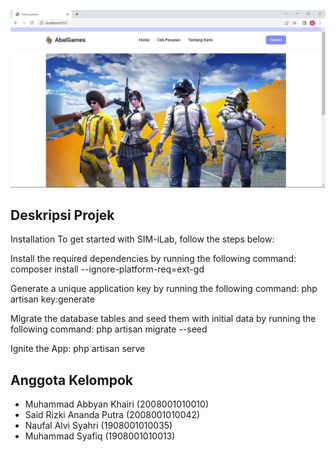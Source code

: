 ![Deskripsi Gambar](1.jpeg)

## Deskripsi Projek
Installation
To get started with SIM-iLab, follow the steps below:

Install the required dependencies by running the following command: composer install --ignore-platform-req=ext-gd

Generate a unique application key by running the following command: php artisan key:generate

Migrate the database tables and seed them with initial data by running the following command: php artisan migrate --seed

Ignite the App: php artisan serve

## Anggota Kelompok

  - Muhammad Abbyan Khairi (2008001010010)
  - Said Rizki Ananda Putra (2008001010042)
  - Naufal Alvi Syahri (1908001010035)
  - Muhammad Syafiq (1908001010013)
